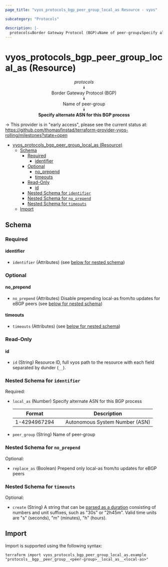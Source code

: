 ```yaml
---
page_title: "vyos_protocols_bgp_peer_group_local_as Resource - vyos"

subcategory: "Protocols"

description: |-
  protocols⯯Border Gateway Protocol (BGP)⯯Name of peer-group⯯Specify alternate ASN for this BGP process
---
```


# vyos_protocols_bgp_peer_group_local_as (Resource)
<center>


*protocols*  
⯯  
Border Gateway Protocol (BGP)  
⯯  
Name of peer-group  
⯯  
**Specify alternate ASN for this BGP process**


</center>

-> This provider is in "early access", please see the current status at: https://github.com/thomasfinstad/terraform-provider-vyos-rolling/milestones?state=open

<!--TOC-->

- [vyos_protocols_bgp_peer_group_local_as (Resource)](#vyos_protocols_bgp_peer_group_local_as-resource)
  - [Schema](#schema)
    - [Required](#required)
      - [identifier](#identifier)
    - [Optional](#optional)
      - [no_prepend](#no_prepend)
      - [timeouts](#timeouts)
    - [Read-Only](#read-only)
      - [id](#id)
    - [Nested Schema for `identifier`](#nested-schema-for-identifier)
    - [Nested Schema for `no_prepend`](#nested-schema-for-no_prepend)
    - [Nested Schema for `timeouts`](#nested-schema-for-timeouts)
  - [Import](#import)

<!--TOC-->

<!-- schema generated by tfplugindocs -->
## Schema

### Required

#### identifier
- `identifier` (Attributes) (see [below for nested schema](#nestedatt--identifier))

### Optional

#### no_prepend
- `no_prepend` (Attributes) Disable prepending local-as from/to updates for eBGP peers (see [below for nested schema](#nestedatt--no_prepend))
#### timeouts
- `timeouts` (Attributes) (see [below for nested schema](#nestedatt--timeouts))

### Read-Only

#### id
- `id` (String) Resource ID, full vyos path to the resource with each field separated by dunder (`__`).

<a id="nestedatt--identifier"></a>
### Nested Schema for `identifier`

Required:

- `local_as` (Number) Specify alternate ASN for this BGP process

    |  Format        &emsp;|  Description                     |
    |----------------|----------------------------------|
    |  1-4294967294  &emsp;|  Autonomous System Number (ASN)  |
- `peer_group` (String) Name of peer-group


<a id="nestedatt--no_prepend"></a>
### Nested Schema for `no_prepend`

Optional:

- `replace_as` (Boolean) Prepend only local-as from/to updates for eBGP peers


<a id="nestedatt--timeouts"></a>
### Nested Schema for `timeouts`

Optional:

- `create` (String) A string that can be [parsed as a duration](https://pkg.go.dev/time#ParseDuration) consisting of numbers and unit suffixes, such as &#34;30s&#34; or &#34;2h45m&#34;. Valid time units are &#34;s&#34; (seconds), &#34;m&#34; (minutes), &#34;h&#34; (hours).

## Import

Import is supported using the following syntax:

```shell
terraform import vyos_protocols_bgp_peer_group_local_as.example "protocols__bgp__peer_group__<peer-group>__local_as__<local-as>"
```
